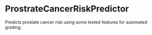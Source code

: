# ProstrateCancerRiskPredictor
Predicts prostate cancer risk using some tested features for automated grading.
